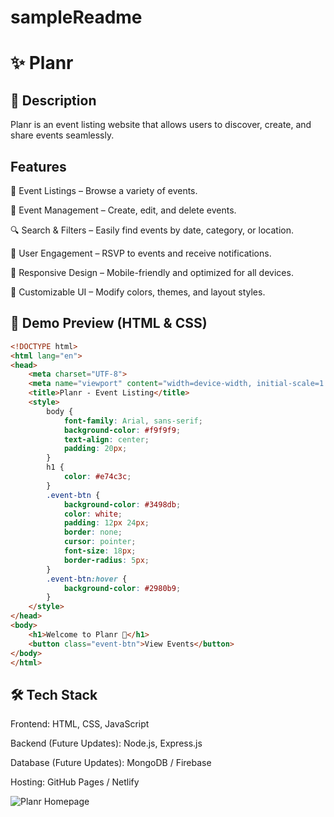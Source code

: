 # sampleReadme
# ✨ Planr

## 📌 Description
Planr is an event listing website that allows users to discover, create, and share events seamlessly.


## Features
🎉 Event Listings – Browse a variety of events.

📅 Event Management – Create, edit, and delete events.

🔍 Search & Filters – Easily find events by date, category, or location.

📢 User Engagement – RSVP to events and receive notifications.

📱 Responsive Design – Mobile-friendly and optimized for all devices.

🎨 Customizable UI – Modify colors, themes, and layout styles.
## 🎨 Demo Preview (HTML & CSS)
```html
<!DOCTYPE html>
<html lang="en">
<head>
    <meta charset="UTF-8">
    <meta name="viewport" content="width=device-width, initial-scale=1.0">
    <title>Planr - Event Listing</title>
    <style>
        body {
            font-family: Arial, sans-serif;
            background-color: #f9f9f9;
            text-align: center;
            padding: 20px;
        }
        h1 {
            color: #e74c3c;
        }
        .event-btn {
            background-color: #3498db;
            color: white;
            padding: 12px 24px;
            border: none;
            cursor: pointer;
            font-size: 18px;
            border-radius: 5px;
        }
        .event-btn:hover {
            background-color: #2980b9;
        }
    </style>
</head>
<body>
    <h1>Welcome to Planr 🚀</h1>
    <button class="event-btn">View Events</button>
</body>
</html>
```

## 🛠️ Tech Stack
Frontend: HTML, CSS, JavaScript

Backend (Future Updates): Node.js, Express.js

Database (Future Updates): MongoDB / Firebase

Hosting: GitHub Pages / Netlify


![Planr Homepage]([https://yourwebsite.com/planr-homepage.png](https://www.oyorooms.com/blog/wp-content/uploads/2018/02/type-of-event.jpg))


